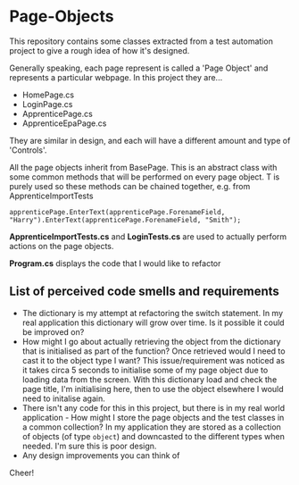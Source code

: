 # Page-Objects

This repository contains some classes extracted from a test automation project to give a rough idea of how it's designed.

Generally speaking, each page represent is called a 'Page Object' and represents a particular webpage. In this project they are...
* HomePage.cs
* LoginPage.cs
* ApprenticePage.cs
* ApprenticeEpaPage.cs

They are similar in design, and each will have a different amount and type of 'Controls'.

All the page objects inherit from BasePage<T>. This is an abstract class with some common methods that will be performed on every page object. T is purely used so these methods can be chained together, e.g. from ApprenticeImportTests

`apprenticePage.EnterText(apprenticePage.ForenameField, "Harry").EnterText(apprenticePage.ForenameField, "Smith");`

**ApprenticeImportTests.cs** and **LoginTests.cs** are used to actually perform actions on the page objects. 

**Program.cs** displays the code that I would like to refactor

## List of perceived code smells and requirements ##

* The dictionary is my attempt at refactoring the switch statement. In my real application this dictionary will grow over time. Is it possible it could be improved on?
* How might I go about actually retrieving the object from the dictionary that is initialised as part of the function? Once retrieved would I need to cast it to the object type I want? This issue/requirement was noticed as it takes circa 5 seconds to initialise some of my page object due to loading data from the screen. With this dictionary load and check the page title, I'm initialising here, then to use the object elsewhere I would need to initalise again.
* There isn't any code for this in this project, but there is in my real world application - How might I store the page objects and the test classes in a common collection? In my application they are stored as a collection of objects (of type `object`) and downcasted to the different types when needed. I'm sure this is poor design.
* Any design improvements you can think of

Cheer!
